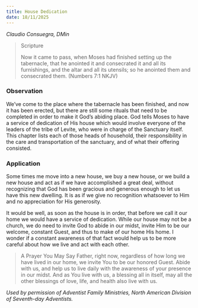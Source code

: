 ```yaml
---
title: House Dedication
date: 18/11/2025
---
```


_Claudio Consuegra, DMin_

> <p>Scripture</p>
> Now it came to pass, when Moses had finished setting up the tabernacle, that he anointed it and consecrated it and all its furnishings, and the altar and all its utensils; so he anointed them and consecrated them. (Numbers 7:1 NKJV)

### Observation

We’ve come to the place where the tabernacle has been finished, and now it has been erected, but there are still some rituals that need to be completed in order to make it God’s abiding place. God tells Moses to have a service of dedication of His house which would involve everyone of the leaders of the tribe of Levite, who were in charge of the Sanctuary itself. This chapter lists each of those heads of household, their responsibility in the care and transportation of the sanctuary, and of what their offering consisted.

### Application

Some times me move into a new house, we buy a new house, or we build a new house and act as if we have accomplished a great deal, without recognizing that God has been gracious and generous enough to let us have this new dwelling. It is as if we give no recognition whatsoever to Him and no appreciation for His generosity.

It would be well, as soon as the house is in order, that before we call it our home we would have a service of dedication. While our house may not be a church, we do need to invite God to abide in our midst, invite Him to be our welcome, constant Guest, and thus to make of our home His home. I wonder if a constant awareness of that fact would help us to be more careful about how we live and act with each other.

> <callout>A Prayer You May Say</callout>
> Father, right now, regardless of how long we have lived in our home, we invite You to be our honored Guest. Abide with us, and help us to live daily with the awareness of your presence in our midst. And as You live with us, a blessing all in itself, may all the other blessings of love, life, and health also live with us.

_Used by permission of Adventist Family Ministries, North American Division of Seventh-day Adventists._
